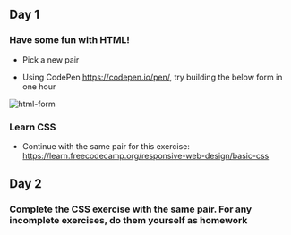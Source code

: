 ## Day 1


### Have some fun with HTML!

- Pick a new pair

- Using CodePen https://codepen.io/pen/, try building the below form in one hour

![html-form](https://user-images.githubusercontent.com/8469211/65740564-34252f80-e0b7-11e9-9004-34ee40a74e66.png)


### Learn CSS

- Continue with the same pair for this exercise: https://learn.freecodecamp.org/responsive-web-design/basic-css


## Day 2


### Complete the CSS exercise with the same pair. For any incomplete exercises, do them yourself as homework
